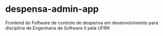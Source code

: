 # despensa-admin-app
Frontend do Foftware de controle de despensa em desenvolvimento para disciplina de Engenharia de Software II pela UFRN
